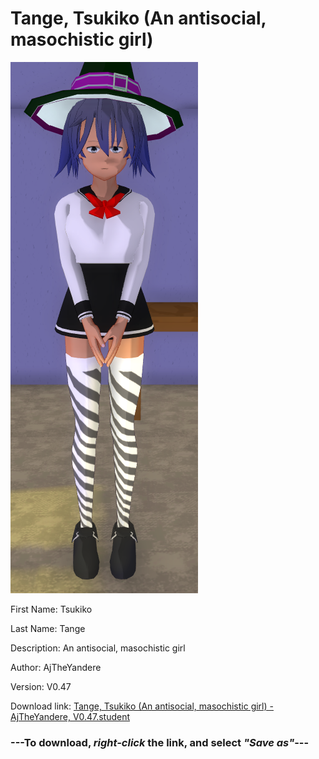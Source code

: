 # Tange, Tsukiko (An antisocial, masochistic girl)

<img src = "https://raw.githubusercontent.com/Arbiter1223/Daigaku-Gurashi-Custom-Students/master/Students/Files/Tange%2C%20Tsukiko%20(An%20antisocial%2C%20masochistic%20girl).png">

First Name: Tsukiko

Last Name: Tange

Description: An antisocial, masochistic girl

Author: AjTheYandere

Version: V0.47

Download link: <a href="https://raw.githubusercontent.com/Arbiter1223/Daigaku-Gurashi-Custom-Students/master/Students/Files/Tange%2C%20Tsukiko%20(An%20antisocial%2C%20masochistic%20girl)%20-%20AjTheYandere%2C%20V0.47.student">Tange, Tsukiko (An antisocial, masochistic girl) - AjTheYandere, V0.47.student</a>

### ---**To download, _right-click_ the link, and select _"Save as"_**---
